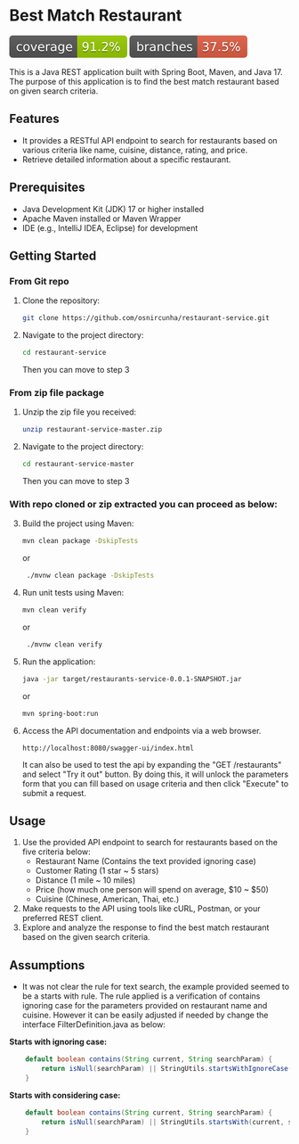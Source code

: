 # Best Match Restaurant
![Coverage](.github/badges/jacoco.svg) ![Branches](.github/badges/branches.svg)

This is a Java REST application built with Spring Boot, Maven, and Java 17. The purpose of this application is to find
the best match restaurant based on given search criteria.

## Features

- It provides a RESTful API endpoint to search for restaurants based on various criteria like name, cuisine, distance,
  rating, and price.
- Retrieve detailed information about a specific restaurant.

## Prerequisites

- Java Development Kit (JDK) 17 or higher installed
- Apache Maven installed or Maven Wrapper
- IDE (e.g., IntelliJ IDEA, Eclipse) for development

## Getting Started

### From Git repo

1. Clone the repository:

    ```bash
    git clone https://github.com/osnircunha/restaurant-service.git
    ```
2. Navigate to the project directory:

    ```bash
    cd restaurant-service
    ```
   Then you can move to step 3

### From zip file package

1. Unzip the zip file you received:
   ```bash
   unzip restaurant-service-master.zip
   ```
2. Navigate to the project directory:

    ```bash
    cd restaurant-service-master
    ```
   Then you can move to step 3

### With repo cloned or zip extracted you can proceed as below:

3. Build the project using Maven:

    ```bash
    mvn clean package -DskipTests
    ```
   or
   ```bash
    ./mvnw clean package -DskipTests
    ```

4. Run unit tests using Maven:

    ```bash
    mvn clean verify
    ```
   or
   ```bash
    ./mvnw clean verify
    ```


5. Run the application:

    ```bash
    java -jar target/restaurants-service-0.0.1-SNAPSHOT.jar
    ```
   or
    ```bash
    mvn spring-boot:run
    ```

6. Access the API documentation and endpoints via a web browser.

   ```http
   http://localhost:8080/swagger-ui/index.html
   ```
   It can also be used to test the api by expanding the "GET /restaurants" and select "Try it out" button.
   By doing this, it will unlock the parameters form that you can fill based on usage criteria and then click "Execute"
   to submit a request.

## Usage

1. Use the provided API endpoint to search for restaurants based on the five criteria below:
    * Restaurant Name (Contains the text provided ignoring case)
    * Customer Rating (1 star ~ 5 stars)
    * Distance (1 mile ~ 10 miles)
    * Price (how much one person will spend on average, $10 ~ $50)
    * Cuisine (Chinese, American, Thai, etc.)
2. Make requests to the API using tools like cURL, Postman, or your preferred REST client.
3. Explore and analyze the response to find the best match restaurant based on the given search criteria.

## Assumptions
* It was not clear the rule for text search, the example provided seemed to be a starts with rule. The rule applied is a verification of contains ignoring case for the parameters provided on restaurant name and cuisine.
However it can be easily adjusted if needed by change the interface FilterDefinition.java as below:

**Starts with ignoring case:**
```java
    default boolean contains(String current, String searchParam) {
        return isNull(searchParam) || StringUtils.startsWithIgnoreCase(current, searchParam);
    }
```
**Starts with considering case:**
```java
    default boolean contains(String current, String searchParam) {
        return isNull(searchParam) || StringUtils.startsWith(current, searchParam);
    }
```